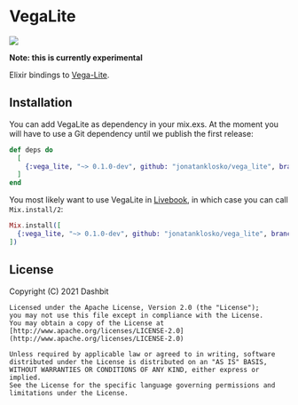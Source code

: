 # VegaLite

[![](https://img.shields.io/badge/docs-gray.svg)](https://static.jonatanklosko.com/docs/vega_lite)

**Note: this is currently experimental**

Elixir bindings to [Vega-Lite](https://vega.github.io/vega-lite).

## Installation

You can add VegaLite as dependency in your mix.exs. At the moment
you will have to use a Git dependency until we publish the first release:

```elixir
def deps do
  [
    {:vega_lite, "~> 0.1.0-dev", github: "jonatanklosko/vega_lite", branch: "main"}
  ]
end
```

You most likely want to use VegaLite in [Livebook](https://github.com/elixir-nx/livebook),
in which case you can call `Mix.install/2`:

```elixir
Mix.install([
  {:vega_lite, "~> 0.1.0-dev", github: "jonatanklosko/vega_lite", branch: "main"}
])
```

## License

Copyright (C) 2021 Dashbit

    Licensed under the Apache License, Version 2.0 (the "License");
    you may not use this file except in compliance with the License.
    You may obtain a copy of the License at [http://www.apache.org/licenses/LICENSE-2.0](http://www.apache.org/licenses/LICENSE-2.0)

    Unless required by applicable law or agreed to in writing, software
    distributed under the License is distributed on an "AS IS" BASIS,
    WITHOUT WARRANTIES OR CONDITIONS OF ANY KIND, either express or implied.
    See the License for the specific language governing permissions and
    limitations under the License.
